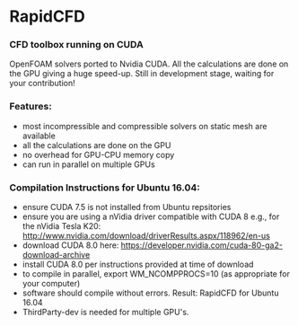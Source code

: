 # RapidCFD
### CFD toolbox running on CUDA

OpenFOAM solvers ported to Nvidia CUDA. All the calculations are done on the GPU giving a huge speed-up.
Still in development stage, waiting for your contribution!

### Features:
* most incompressible and compressible solvers on static mesh are available
* all the calculations are done on the GPU
* no overhead for GPU-CPU memory copy
* can run in parallel on multiple GPUs

### Compilation Instructions for Ubuntu 16.04:
* ensure CUDA 7.5 is not installed from Ubuntu repsitories 
* ensure you are using a nVidia driver compatible with CUDA 8
  e.g., for the nVidia Tesla K20: http://www.nvidia.com/download/driverResults.aspx/118962/en-us
* download CUDA 8.0 here: https://developer.nvidia.com/cuda-80-ga2-download-archive
* install CUDA 8.0 per instructions provided at time of download
* to compile in parallel, export WM_NCOMPPROCS=10 (as appropriate for your computer)
* software should compile without errors. Result: RapidCFD for Ubuntu 16.04
* ThirdParty-dev is needed for multiple GPU's.

